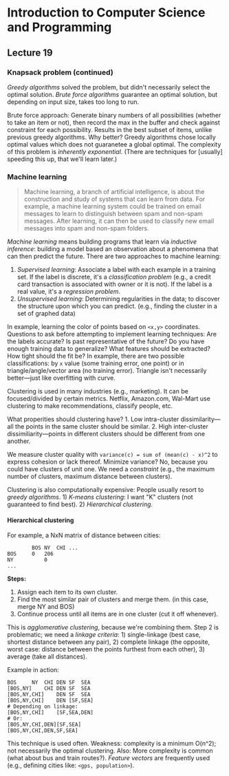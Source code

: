 # Introduction to Computer Science and Programming
## Lecture 19

### Knapsack problem (continued)
*Greedy algorithms* solved the problem, but didn't necessarily select the optimal solution. *Brute force algorithms* guarantee an optimal solution, but depending on input size, takes too long to run.

Brute force approach: Generate binary numbers of all possibilities (whether to take an item or not), then record the max in the buffer and check against constraint for each possibility. Results in the best subset of items, unlike previous greedy algorithms. Why better? Greedy algorithms chose locally optimal values which does not guaranetee a global optimal. The complexity of this problem is *inherently exponential*. (There are techniques for [usually] speeding this up, that we'll learn later.)

### Machine learning
> Machine learning, a branch of artificial intelligence, is about the construction and study of systems that can learn from data. For example, a machine learning system could be trained on email messages to learn to distinguish between spam and non-spam messages. After learning, it can then be used to classify new email messages into spam and non-spam folders.

*Machine learning* means building programs that learn via *inductive inference*: building a model  based an observation about a phenomena that can then predict the future. There are two approaches to machine learning:

1. *Supervised learning*: Associate a label with each example in a training set. If the label is discrete, it's a *classification problem* (e.g., a credit card transaction is associated with owner or it is not). If the label is a real value, it's a *regression problem*.
2. *Unsupervised learning*: Determining regularities in the data; to discover the structure upon which you can predict. (e.g., finding the cluster in a set of graphed data)

In example, learning the color of points based on `<x,y>` coordinates. Questions to ask before attempting to implement learning techniques: Are the labels accurate? Is past representative of the future? Do you have enough training data to generalize? What features should be extracted? How tight should the fit be? In example, there are two possible classifications: by `x` value (some training error, one point) or in triangle/angle/vector area (no training error). Triangle isn't necessarily better—just like overfitting with curve.

Clustering is used in many industries (e.g., marketing). It can be focused/divided by certain metrics. Netflix, Amazon.com, Wal-Mart use clustering to make recommendations, classify people, etc.

What properities should clustering have? 1. Low intra-cluster dissimilarity—all the points in the same cluster should be similar. 2. High inter-cluster dissimiliarity—points in different clusters should be different from one another.

We measure cluster quality with `variance(c) = sum of (mean(c) - x)^2` to express cohesion or lack thereof. Minimize variance? No, because you could have clusters of unit one. We need a *constraint* (e.g., the maximum number of clusters, maximum distance between clusters).

Clustering is also computationally expensive: People usually resort to *greedy algorithms*. 1) *K-means clustering*: I want "K" clusters (not guaranteed to find best). 2) *Hierarchical clustering*.

#### Hierarchical clustering
For example, a NxN matrix of distance between cities:

			BOS	NY	CHI	...
	BOS 	0	206	
	NY			0
	...

**Steps:**

1. Assign each item to its own cluster.
2. Find the most similar pair of clusters and merge them. (in this case, merge NY and BOS)
3. Continue process until all items are in one cluster (cut it off whenever).

This is *agglomerative clustering*, because we're combining them. Step 2 is problematic; we need a *linkage criteria*: 1) single-linkage (best case, shortest distance between any pair), 2) complete linkage (the opposite, worst case: distance between the points furthest from each other), 3) average (take all distances).

Example in action:

	BOS		NY	CHI	DEN	SF	SEA
	[BOS,NY]	CHI	DEN	SF	SEA
	[BOS,NY,CHI]	DEN SF 	SEA
	[BOS,NY,CHI]	DEN [SF,SEA]
	# Depending on linkage:
	[BOS,NY,CHI]  	[SF,SEA,DEN]
	# Or:
	[BOS,NY,CHI,DEN][SF,SEA]
	[BOS,NY,CHI,DEN,SF,SEA]
	
This technique is used often. Weakness: complexity is a minimum O(n^2); not necessarily the optimal clustering. Also: More complexity is common (what about bus and train routes?). *Feature vectors* are frequently used (e.g., defining cities like: `<gps, population>`).